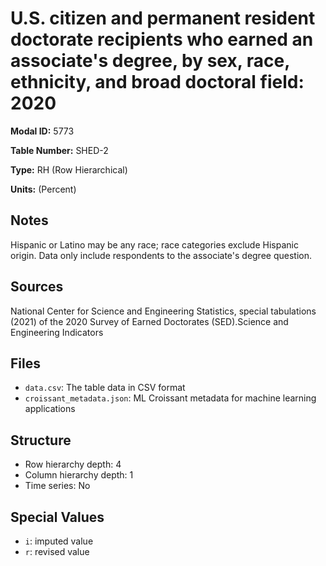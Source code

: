 # U.S. citizen and permanent resident doctorate recipients who earned an associate's degree, by sex, race, ethnicity, and broad doctoral field: 2020

**Modal ID:** 5773

**Table Number:** SHED-2

**Type:** RH (Row Hierarchical)

**Units:** (Percent)

## Notes

Hispanic or Latino may be any race; race categories exclude Hispanic origin. Data only include respondents to the associate's degree question.

## Sources

National Center for Science and Engineering Statistics, special tabulations (2021) of the 2020 Survey of Earned Doctorates (SED).Science and Engineering Indicators

## Files

- `data.csv`: The table data in CSV format
- `croissant_metadata.json`: ML Croissant metadata for machine learning applications

## Structure

- Row hierarchy depth: 4
- Column hierarchy depth: 1
- Time series: No

## Special Values

- `i`: imputed value
- `r`: revised value
